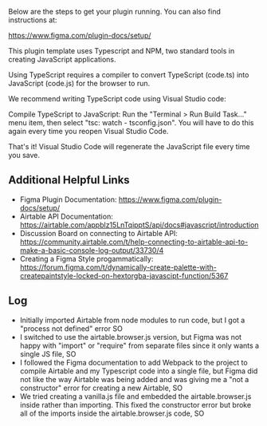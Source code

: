 Below are the steps to get your plugin running. You can also find instructions at:

  https://www.figma.com/plugin-docs/setup/

This plugin template uses Typescript and NPM, two standard tools in creating JavaScript applications.

Using TypeScript requires a compiler to convert TypeScript (code.ts) into JavaScript (code.js)
for the browser to run.

We recommend writing TypeScript code using Visual Studio code:

Compile TypeScript to JavaScript: Run the "Terminal > Run Build Task..." menu item,
then select "tsc: watch - tsconfig.json". You will have to do this again every time
you reopen Visual Studio Code.

That's it! Visual Studio Code will regenerate the JavaScript file every time you save.

## Additional Helpful Links

- Figma Plugin Documentation: https://www.figma.com/plugin-docs/setup/
- Airtable API Documentation: https://airtable.com/appblz15LnTqipptS/api/docs#javascript/introduction
- Discussion Board on connecting to Airtable API: https://community.airtable.com/t/help-connecting-to-airtable-api-to-make-a-basic-console-log-output/33730/4
- Creating a Figma Style progammatically: https://forum.figma.com/t/dynamically-create-palette-with-createpaintstyle-locked-on-hextorgba-javascipt-function/5367

## Log
- Initially imported Airtable from node modules to run code, but I got a "process not defined" error SO
- I switched to use the airtable.browser.js version, but Figma was not happy with "import" or "require" from separate files since it only wants a single JS file, SO
- I followed the Figma documentation to add Webpack to the project to compile Airtable and my Typescript code into a single file, but Figma did not like the way Airtable was being added and was giving me a "not a constructor" error for creating a new Airtable, SO
- We tried creating a vanilla.js file and embedded the airtable.browser.js inside rather than importing. This fixed the constructor error but broke all of the imports inside the airtable.browser.js code, SO 
